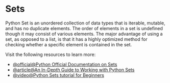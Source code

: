# Sets

Python Set is an unordered collection of data types that is iterable, mutable, and has no duplicate elements. The order of elements in a set is undefined though it may consist of various elements. The major advantage of using a set, as opposed to a list, is that it has a highly optimized method for checking whether a specific element is contained in the set.

Visit the following resources to learn more:

- [@official@Python Official Documentation on Sets](https://docs.python.org/3/tutorial/datastructures.html#sets)
- [@article@An In-Depth Guide to Working with Python Sets](https://learnpython.com/blog/python-sets/)
- [@video@Python Sets tutorial for Beginners](https://www.youtube.com/watch?v=t9j8lCUGZXo)
